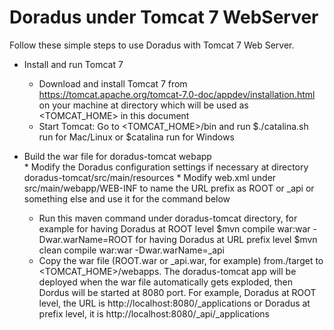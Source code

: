 Doradus under Tomcat 7 WebServer
================================

Follow these simple steps to use Doradus with Tomcat 7 Web Server.  

- Install and run Tomcat 7
  	* Download and install Tomcat 7 from https://tomcat.apache.org/tomcat-7.0-doc/appdev/installation.html on your machine at directory which will be used as <TOMCAT_HOME> in this document
 	* Start Tomcat:
 	  Go to <TOMCAT_HOME>/bin and run $./catalina.sh run for Mac/Linux or $catalina run for Windows

- Build the war file for doradus-tomcat webapp  
        * Modify the Doradus configuration settings if necessary at directory doradus-tomcat/src/main/resources
        * Modify web.xml under src/main/webapp/WEB-INF to name the URL prefix as ROOT or _api or something else and use it for the command below
  	* Run this maven command under doradus-tomcat directory, for example
            for having Doradus at ROOT level
             $mvn compile war:war -Dwar.warName=ROOT
           for having Doradus at URL prefix level
            $mvn clean compile war:war -Dwar.warName=_api
  	* Copy the war file (ROOT.war or _api.war, for example) from./target to <TOMCAT_HOME>/webapps.
  	 The doradus-tomcat app will be deployed when the war file automatically gets exploded, then Dordus will be started at 8080 port.
           For example, Doradus at ROOT level, the URL is  http://localhost:8080/_applications or
           Doradus at prefix level, it is http://localhost:8080/_api/_applications
